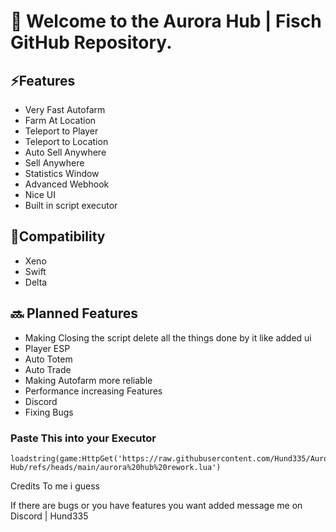 # 🎣 Welcome to the Aurora Hub | Fisch GitHub Repository.

## ⚡Features
  - Very Fast Autofarm
  - Farm At Location
  - Teleport to Player
  - Teleport to Location
  - Auto Sell Anywhere
  - Sell Anywhere
  - Statistics Window
  - Advanced Webhook
  - Nice UI
  - Built in script executor
    
## 🔌Compatibility
* Xeno
* Swift
* Delta

## 🔜 Planned Features
* Making Closing the script delete all the things done by it like added ui
* Player ESP
* Auto Totem
* Auto Trade
* Making Autofarm more reliable
* Performance increasing Features
* Discord
* Fixing Bugs
  
### Paste This into your Executor
```
loadstring(game:HttpGet('https://raw.githubusercontent.com/Hund335/Aurora-Hub/refs/heads/main/aurora%20hub%20rework.lua')
```

Credits To me i guess

If there are bugs or you have features you want added message me on Discord | Hund335
